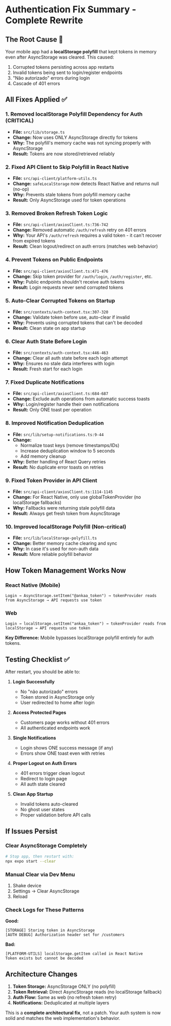 # Authentication Fix Summary - Complete Rewrite

## The Root Cause 🎯

Your mobile app had a **localStorage polyfill** that kept tokens in memory even after AsyncStorage was cleared. This caused:
1. Corrupted tokens persisting across app restarts
2. Invalid tokens being sent to login/register endpoints
3. "Não autorizado" errors during login
4. Cascade of 401 errors

## All Fixes Applied ✅

### 1. **Removed localStorage Polyfill Dependency for Auth** (CRITICAL)
- **File:** `src/lib/storage.ts`
- **Change:** Now uses ONLY AsyncStorage directly for tokens
- **Why:** The polyfill's memory cache was not syncing properly with AsyncStorage
- **Result:** Tokens are now stored/retrieved reliably

### 2. **Fixed API Client to Skip Polyfill in React Native**
- **File:** `src/api-client/platform-utils.ts`
- **Change:** `safeLocalStorage` now detects React Native and returns null (no-op)
- **Why:** Prevents stale tokens from polyfill memory cache
- **Result:** Only AsyncStorage used for token operations

### 3. **Removed Broken Refresh Token Logic**
- **File:** `src/api-client/axiosClient.ts:736-742`
- **Change:** Removed automatic `/auth/refresh` retry on 401 errors
- **Why:** Your API's `/auth/refresh` requires a valid token - it can't recover from expired tokens
- **Result:** Clean logout/redirect on auth errors (matches web behavior)

### 4. **Prevent Tokens on Public Endpoints**
- **File:** `src/api-client/axiosClient.ts:471-476`
- **Change:** Skip token provider for `/auth/login`, `/auth/register`, etc.
- **Why:** Public endpoints shouldn't receive auth tokens
- **Result:** Login requests never send corrupted tokens

### 5. **Auto-Clear Corrupted Tokens on Startup**
- **File:** `src/contexts/auth-context.tsx:307-320`
- **Change:** Validate token before use, auto-clear if invalid
- **Why:** Prevents using corrupted tokens that can't be decoded
- **Result:** Clean state on app startup

### 6. **Clear Auth State Before Login**
- **File:** `src/contexts/auth-context.tsx:446-463`
- **Change:** Clear all auth state before each login attempt
- **Why:** Ensures no stale data interferes with login
- **Result:** Fresh start for each login

### 7. **Fixed Duplicate Notifications**
- **File:** `src/api-client/axiosClient.ts:684-687`
- **Change:** Exclude auth operations from automatic success toasts
- **Why:** Login/register handle their own notifications
- **Result:** Only ONE toast per operation

### 8. **Improved Notification Deduplication**
- **File:** `src/lib/setup-notifications.ts:9-44`
- **Change:**
  - Normalize toast keys (remove timestamps/IDs)
  - Increase deduplication window to 5 seconds
  - Add memory cleanup
- **Why:** Better handling of React Query retries
- **Result:** No duplicate error toasts on retries

### 9. **Fixed Token Provider in API Client**
- **File:** `src/api-client/axiosClient.ts:1114-1145`
- **Change:** For React Native, only use globalTokenProvider (no localStorage fallbacks)
- **Why:** Fallbacks were returning stale polyfill data
- **Result:** Always get fresh token from AsyncStorage

### 10. **Improved localStorage Polyfill (Non-critical)**
- **File:** `src/lib/localStorage-polyfill.ts`
- **Change:** Better memory cache clearing and sync
- **Why:** In case it's used for non-auth data
- **Result:** More reliable polyfill behavior

## How Token Management Works Now

### React Native (Mobile)
```
Login → AsyncStorage.setItem("@ankaa_token") → tokenProvider reads from AsyncStorage → API requests use token
```

### Web
```
Login → localStorage.setItem("ankaa_token") → tokenProvider reads from localStorage → API requests use token
```

**Key Difference:** Mobile bypasses localStorage polyfill entirely for auth tokens.

## Testing Checklist ✅

After restart, you should be able to:

1. **Login Successfully**
   - No "não autorizado" errors
   - Token stored in AsyncStorage only
   - User redirected to home after login

2. **Access Protected Pages**
   - Customers page works without 401 errors
   - All authenticated endpoints work

3. **Single Notifications**
   - Login shows ONE success message (if any)
   - Errors show ONE toast even with retries

4. **Proper Logout on Auth Errors**
   - 401 errors trigger clean logout
   - Redirect to login page
   - All auth state cleared

5. **Clean App Startup**
   - Invalid tokens auto-cleared
   - No ghost user states
   - Proper validation before API calls

## If Issues Persist

### Clear AsyncStorage Completely
```bash
# Stop app, then restart with:
npx expo start --clear
```

### Manual Clear via Dev Menu
1. Shake device
2. Settings → Clear AsyncStorage
3. Reload

### Check Logs for These Patterns

**Good:**
```
[STORAGE] Storing token in AsyncStorage
[AUTH DEBUG] Authorization header set for /customers
```

**Bad:**
```
[PLATFORM-UTILS] localStorage.getItem called in React Native
Token exists but cannot be decoded
```

## Architecture Changes

1. **Token Storage:** AsyncStorage ONLY (no polyfill)
2. **Token Retrieval:** Direct AsyncStorage reads (no localStorage fallback)
3. **Auth Flow:** Same as web (no refresh token retry)
4. **Notifications:** Deduplicated at multiple layers

This is a **complete architectural fix**, not a patch. Your auth system is now solid and matches the web implementation's behavior.
